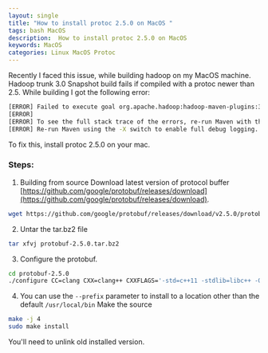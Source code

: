 ```yaml
---
layout: single  
title: "How to install protoc 2.5.0 on MacOS "
tags: bash MacOS
description:  How to install protoc 2.5.0 on MacOS
keywords: MacOS
categories: Linux MacOS Protoc  
---
```


Recently I faced this issue, while building hadoop on my MacOS machine. 
Hadoop trunk 3.0 Snapshot build fails if compiled with a protoc newer than 2.5. While building I got the following error:

```bash
[ERROR] Failed to execute goal org.apache.hadoop:hadoop-maven-plugins:3.1.0-SNAPSHOT:protoc (compile-protoc) on project hadoop-common: org.apache.maven.plugin.MojoExecutionException: protoc version is 'libprotoc 3.4.0', expected version is '2.5.0' -> [Help 1]
[ERROR] 
[ERROR] To see the full stack trace of the errors, re-run Maven with the -e switch.
[ERROR] Re-run Maven using the -X switch to enable full debug logging.
```

To fix this, install protoc 2.5.0 on your mac.

### Steps:

1. Building from source
Download latest version of protocol buffer [https://github.com/google/protobuf/releases/download](https://github.com/google/protobuf/releases/download).
```bash 
wget https://github.com/google/protobuf/releases/download/v2.5.0/protobuf-2.5.0.tar.bz2
```

2. Untar the tar.bz2 file
```bash
tar xfvj protobuf-2.5.0.tar.bz2
```

3. Configure the protobuf. 
 ```bash 
 cd protobuf-2.5.0
 ./configure CC=clang CXX=clang++ CXXFLAGS='-std=c++11 -stdlib=libc++ -O3 -g' LDFLAGS='-stdlib=libc++' LIBS="-lc++ -lc++abi"
 ```

4. You can use the `--prefix` parameter to install to a location other than the default `/usr/local/bin`
Make the source
```bash
make -j 4
sudo make install 
```
You'll need to unlink old installed version.



